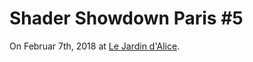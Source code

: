 # Shader Showdown Paris #5

On Februar 7th, 2018 at [Le Jardin d'Alice](https://www.lejardindalice.org/).
